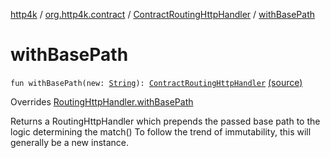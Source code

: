 [http4k](../../index.md) / [org.http4k.contract](../index.md) / [ContractRoutingHttpHandler](index.md) / [withBasePath](./with-base-path.md)

# withBasePath

`fun withBasePath(new: `[`String`](https://kotlinlang.org/api/latest/jvm/stdlib/kotlin/-string/index.html)`): `[`ContractRoutingHttpHandler`](index.md) [(source)](https://github.com/http4k/http4k/blob/master/http4k-contract/src/main/kotlin/org/http4k/contract/ContractRoutingHttpHandler.kt#L37)

Overrides [RoutingHttpHandler.withBasePath](../../org.http4k.routing/-routing-http-handler/with-base-path.md)

Returns a RoutingHttpHandler which prepends the passed base path to the logic determining the match()
To follow the trend of immutability, this will generally be a new instance.


